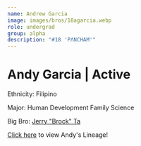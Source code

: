 ```yaml
---
name: Andrew Garcia
image: images/bros/18agarcia.webp
role: undergrad
group: alpha
description: "#18 'PΛNCHAM'"
---
```


# Andy Garcia | Active
Ethnicity: Filipino

Major: Human Development Family Science

Big Bro: [Jerry "Brock" Ta](10jta)

[Click here](/ujis/10jta/) to view Andy's Lineage!